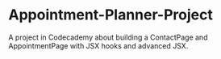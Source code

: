 # Appointment-Planner-Project

A project in Codecademy about building a ContactPage and AppointmentPage with JSX hooks and advanced JSX.
